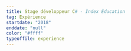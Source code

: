 ```yaml
---
title: Stage développeur C# - Index Education
tag: Expérience
startdate: "2018"
enddate: "null"
color: "#ffff"
typeoffile: experience
---
```

